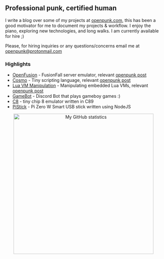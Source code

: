## Professional punk, certified human

I write a blog over some of my projects at [openpunk.com](https://openpunk.com),
this has been a good motivator for me to document my projects & workflow. I enjoy the piano,
exploring new technologies, and long walks. I am currently available for hire ;)

Please, for hiring inquiries or any questions/concerns email me at [openpunk@protonmail.com](mailto:openpunk@protonmail.com)

### Highlights

- [OpenFusion](https://github.com/OpenFusionProject/OpenFusion) - FusionFall server emulator, relevant [openpunk post](https://openpunk.com/pages/fusionfall-openfusion/)
- [Cosmo](https://github.com/CPunch/Cosmo) - Tiny scripting language, relevant [openpunk post](https://openpunk.com/pages/cosmo-workflow/)
- [Lua VM Manipulation](https://github.com/CPunch/LUA_VM_EXAMPLE) - Manipulating embedded Lua VMs, relevant [openpunk post](https://openpunk.com/pages/manipulating-lua-vms-1/)
- [GameBot](https://github.com/CPunch/Gamebot) - Discord Bot that plays gameboy games :)
- [C8](https://github.com/CPunch/c8) - tiny chip 8 emulator written in C89
- [PiStick](https://github.com/CPunch/PiStick) - Pi Zero W Smart USB stick written using NodeJS

<p align="center">
<img src="https://github-readme-stats.vercel.app/api?username=CPunch&theme=gruvbox&show_icons=true&include_all_commits=true&hide=pr" alt="My GitHub statistics" width="450"/>
</p>
